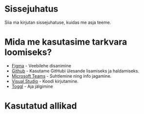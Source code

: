 # Sissejuhatus
Siia ma kirjutan sissejuhatuse, kuidas me asja teeme.

# Mida me kasutasime tarkvara loomiseks?
* [Figma](https://www.figma.com/) - Veebilehe disanimine
* [Github](https://www.github.com/HenrysHub/projekt-5/) - Kasutame GitHubi ülesande lisamiseks ja haldamiseks.
* [Microsoft Teams](https://teams.microsoft.com/) - Suhtlemine ning info jagamine.
* [Visual Studio](https://code.visualstudio.com/) - Koodi kirjutamine.
* [Toggl](https://www.toggl.com/) - Aja jälgimine

# Kasutatud allikad 
